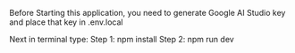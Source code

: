 Before Starting this application, you need to generate Google AI Studio key and place that key in .env.local

Next in terminal type: 
Step 1: npm install
Step 2: npm run dev
